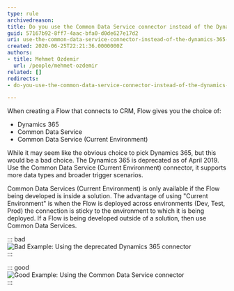 ```yaml
---
type: rule
archivedreason: 
title: Do you use the Common Data Service connector instead of the Dynamics 365 connector when using flows?
guid: 57167b92-8ff7-4aac-bfa0-d0de627e17d2
uri: use-the-common-data-service-connector-instead-of-the-dynamics-365-connector
created: 2020-06-25T22:21:36.0000000Z
authors:
- title: Mehmet Ozdemir
  url: /people/mehmet-ozdemir
related: []
redirects:
- do-you-use-the-common-data-service-connector-instead-of-the-dynamics-365-connector-when-using-flows

---
```


When creating a Flow that connects to CRM, Flow gives you the choice of:

* Dynamics 365
* Common Data Service
* Common Data Service (Current Environment)



<!--endintro-->

While it may seem like the obvious choice to pick Dynamics 365, but this would be a bad choice. The Dynamics 365 is deprecated as of April 2019. Use the Common Data Service (Current Environment) connector, it supports more data types and broader trigger scenarios.

Common Data Services (Current Environment) is only available if the Flow being developed is inside a solution. The advantage of using "Current Environment" is when the Flow is deployed across environments (Dev, Test, Prod) the connection is sticky to the environment to which it is being deployed. If a Flow is being developed outside of a solution, then use Common Data Services.


::: bad  
![Bad Example: Using the deprecated Dynamics 365 connector](bad-connector-use.png)  
:::


::: good  
![Good Example: Using the Common Data Service connector](good-connector-use.png)  
:::
